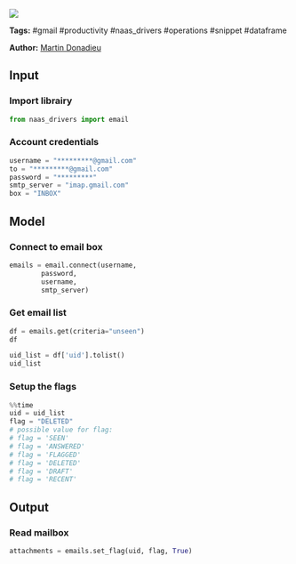 <a href="https://app.naas.ai/user-redirect/naas/downloader?url=https://raw.githubusercontent.com/jupyter-naas/awesome-notebooks/master/Gmail/Gmail_Read_mailbox.ipynb" target="_parent"><img src="https://naasai-public.s3.eu-west-3.amazonaws.com/open_in_naas.svg"/></a>

**Tags:** #gmail #productivity #naas_drivers #operations #snippet #dataframe

**Author:** [Martin Donadieu](https://www.linkedin.com/in/martindonadieu)

## Input

### Import librairy


```python
from naas_drivers import email
```

### Account credentials


```python
username = "*********@gmail.com"
to = "*********@gmail.com"
password = "*********"
smtp_server = "imap.gmail.com"
box = "INBOX"
```

## Model

### Connect to email box


```python
emails = email.connect(username, 
        password, 
        username, 
        smtp_server)
```

### Get email list


```python
df = emails.get(criteria="unseen")
df
```


```python
uid_list = df['uid'].tolist() 
uid_list
```

### Setup the flags


```python
%%time
uid = uid_list
flag = "DELETED"
# possible value for flag:
# flag = 'SEEN'
# flag = 'ANSWERED'
# flag = 'FLAGGED'
# flag = 'DELETED'
# flag = 'DRAFT'
# flag = 'RECENT'
```

## Output

### Read mailbox


```python
attachments = emails.set_flag(uid, flag, True)
```
